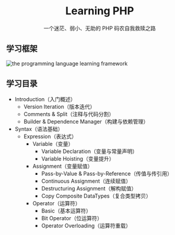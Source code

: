 <h1 align="center">Learning PHP</h1>

<p align="center">一个迷茫、弱小、无助的 PHP 码农自我救赎之路</p>

<h2>学习框架</h2>

![the programming language learning framework](http://pl4g7181n.bkt.clouddn.com/%E7%BC%96%E7%A8%8B%E8%AF%AD%E8%A8%80%E9%80%9A%E7%94%A8%E5%AD%A6%E4%B9%A0%E4%BD%93%E7%B3%BB.jpg)

<h2>学习目录</h2>

- Introduction（入门概述）
    - Version Iteration（版本迭代）
    - Comments & Split（注释与代码分割）
    - Builder & Dependence Manager（构建与依赖管理）
- Syntax（语法基础）
    - Expression（表达式）
        - Variable（变量）
            - Variable Declaration（变量与常量声明）
            - Variable Hoisting（变量提升）
        - Assignment（变量赋值）
            - Pass-by-Value & Pass-by-Reference（传值与传引用）
            - Continuous Assignment（连续赋值）
            - Destructuring Assignment（解构赋值）
            - Copy Composite DataTypes（复合类型拷贝）
        - Operator（运算符）
            - Basic（基本运算符）
            - Bit Operator（位运算符）
            - Operator Overloading（运算符重载）    
                     